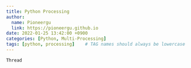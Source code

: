 ```yaml
---
title: Python Processing
author:
  name: Pioneergu
  link: https://pioneergu.github.io
date: 2022-01-25 13:42:00 +0900
categories: [Python, Multi-Processing]
tags: [python, processing]    # TAG names should always be lowercase
---
```


```python
Thread
```